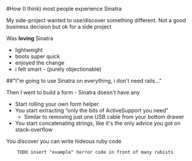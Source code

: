
#How (I think) most people experience Sinatra

<!-- Using a lightweight framework is more stylistic rather than a technical constraint -->

My side-project wanted to use/discover something different.
Not a good business decision but ok for a side project

Was **loving** Sinatra

* lightweight
* boots super quick
* enjoyed the change <!-- obviously not for everyone -->
* i felt smart - (purely objectionable)










<!-- Then you say things like this -->

##"I"m going to use Sinatra on everything, i don't need rails…"

Then I went to build a form - Sinatra doesn't have any
<!-- obviously didn't far through my side-project -->


* Start rolling your own form helper
* You start extracting “only the bits of ActiveSupport you need”
  * Similar to removing just one USB cable from your bottom drawer
* You start concatenating strings, like it's the only advice you got on stack-overflow

        
You discover you can write hideous ruby code

        TODO insert "example" horror code in front of many rubists


<!-- up next - what Padrino gives you -->

